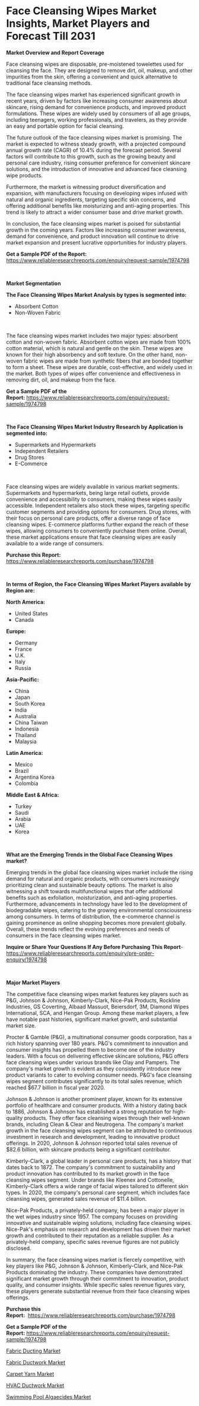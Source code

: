 <p><h1>Face Cleansing Wipes Market Insights, Market Players and Forecast Till 2031</h1></p><p><strong>Market Overview and Report Coverage</strong></p>
<p><p>Face cleansing wipes are disposable, pre-moistened towelettes used for cleansing the face. They are designed to remove dirt, oil, makeup, and other impurities from the skin, offering a convenient and quick alternative to traditional face cleansing methods.</p><p>The face cleansing wipes market has experienced significant growth in recent years, driven by factors like increasing consumer awareness about skincare, rising demand for convenience products, and improved product formulations. These wipes are widely used by consumers of all age groups, including teenagers, working professionals, and travelers, as they provide an easy and portable option for facial cleansing.</p><p>The future outlook of the face cleansing wipes market is promising. The market is expected to witness steady growth, with a projected compound annual growth rate (CAGR) of 10.4% during the forecast period. Several factors will contribute to this growth, such as the growing beauty and personal care industry, rising consumer preference for convenient skincare solutions, and the introduction of innovative and advanced face cleansing wipe products.</p><p>Furthermore, the market is witnessing product diversification and expansion, with manufacturers focusing on developing wipes infused with natural and organic ingredients, targeting specific skin concerns, and offering additional benefits like moisturizing and anti-aging properties. This trend is likely to attract a wider consumer base and drive market growth.</p><p>In conclusion, the face cleansing wipes market is poised for substantial growth in the coming years. Factors like increasing consumer awareness, demand for convenience, and product innovation will continue to drive market expansion and present lucrative opportunities for industry players.</p></p>
<p><strong>Get a Sample PDF of the Report:</strong> <a href="https://www.reliableresearchreports.com/enquiry/request-sample/1974798">https://www.reliableresearchreports.com/enquiry/request-sample/1974798</a></p>
<p>&nbsp;</p>
<p><strong>Market Segmentation</strong></p>
<p><strong>The Face Cleansing Wipes Market Analysis by types is segmented into:</strong></p>
<p><ul><li>Absorbent Cotton</li><li>Non-Woven Fabric</li></ul></p>
<p>&nbsp;</p>
<p><p>The face cleansing wipes market includes two major types: absorbent cotton and non-woven fabric. Absorbent cotton wipes are made from 100% cotton material, which is natural and gentle on the skin. These wipes are known for their high absorbency and soft texture. On the other hand, non-woven fabric wipes are made from synthetic fibers that are bonded together to form a sheet. These wipes are durable, cost-effective, and widely used in the market. Both types of wipes offer convenience and effectiveness in removing dirt, oil, and makeup from the face.</p></p>
<p><strong>Get a Sample PDF of the Report:</strong>&nbsp;<a href="https://www.reliableresearchreports.com/enquiry/request-sample/1974798">https://www.reliableresearchreports.com/enquiry/request-sample/1974798</a></p>
<p>&nbsp;</p>
<p><strong>The Face Cleansing Wipes Market Industry Research by Application is segmented into:</strong></p>
<p><ul><li>Supermarkets and Hypermarkets</li><li>Independent Retailers</li><li>Drug Stores</li><li>E-Commerce</li></ul></p>
<p>&nbsp;</p>
<p><p>Face cleansing wipes are widely available in various market segments. Supermarkets and hypermarkets, being large retail outlets, provide convenience and accessibility to consumers, making these wipes easily accessible. Independent retailers also stock these wipes, targeting specific customer segments and providing options for consumers. Drug stores, with their focus on personal care products, offer a diverse range of face cleansing wipes. E-commerce platforms further expand the reach of these wipes, allowing consumers to conveniently purchase them online. Overall, these market applications ensure that face cleansing wipes are easily available to a wide range of consumers.</p></p>
<p><strong>Purchase this Report:</strong>&nbsp; <a href="https://www.reliableresearchreports.com/purchase/1974798">https://www.reliableresearchreports.com/purchase/1974798</a></p>
<p>&nbsp;</p>
<p><strong>In terms of Region, the Face Cleansing Wipes Market Players available by Region are:</strong></p>
<p>
    <p> <strong> North America: </strong>
        <ul>
            <li>United States</li>
            <li>Canada</li>
        </ul>
        </p> 
    <p> <strong> Europe: </strong>
        <ul>
            <li>Germany</li>
            <li>France</li>
            <li>U.K.</li>
            <li>Italy</li>
            <li>Russia</li>
        </ul>
        </p> 
    <p> <strong> Asia-Pacific: </strong>
        <ul>
            <li>China</li>
            <li>Japan</li>
            <li>South Korea</li>
            <li>India</li>
            <li>Australia</li>
            <li>China Taiwan</li>
            <li>Indonesia</li>
            <li>Thailand</li>
            <li>Malaysia</li>
        </ul>
        </p> 
    <p> <strong> Latin America: </strong>
        <ul>
            <li>Mexico</li>
            <li>Brazil</li>
            <li>Argentina Korea</li>
            <li>Colombia</li>
        </ul>
        </p> 
    <p> <strong> Middle East & Africa: </strong>
        <ul>
            <li>Turkey</li>
            <li>Saudi</li>
            <li>Arabia</li>
            <li>UAE</li>
            <li>Korea</li>
        </ul>
    </p>
    </p>
<p>&nbsp;</p>
<p><strong>What are the Emerging Trends in the Global Face Cleansing Wipes market?</strong></p>
<p><p>Emerging trends in the global face cleansing wipes market include the rising demand for natural and organic products, with consumers increasingly prioritizing clean and sustainable beauty options. The market is also witnessing a shift towards multifunctional wipes that offer additional benefits such as exfoliation, moisturization, and anti-aging properties. Furthermore, advancements in technology have led to the development of biodegradable wipes, catering to the growing environmental consciousness among consumers. In terms of distribution, the e-commerce channel is gaining prominence as online shopping becomes more prevalent globally. Overall, these trends reflect the evolving preferences and needs of consumers in the face cleansing wipes market.</p></p>
<p><strong>Inquire or Share Your Questions If Any Before Purchasing This Report</strong>- <a href="https://www.reliableresearchreports.com/enquiry/pre-order-enquiry/1974798">https://www.reliableresearchreports.com/enquiry/pre-order-enquiry/1974798</a></p>
<p>&nbsp;</p>
<p><strong>Major Market Players</strong></p>
<p><p>The competitive face cleansing wipes market features key players such as P&G, Johnson & Johnson, Kimberly-Clark, Nice-Pak Products, Rockline Industries, GS Coverting, Albaad Massuot, Beiersdorf, 3M, Diamond Wipes International, SCA, and Hengan Group. Among these market players, a few have notable past histories, significant market growth, and substantial market size.</p><p>Procter & Gamble (P&G), a multinational consumer goods corporation, has a rich history spanning over 180 years. P&G's commitment to innovation and consumer insights has propelled them to become one of the industry leaders. With a focus on delivering effective skincare solutions, P&G offers face cleansing wipes under various brands like Olay and Pampers. The company's market growth is evident as they consistently introduce new product variants to cater to evolving consumer needs. P&G's face cleansing wipes segment contributes significantly to its total sales revenue, which reached $67.7 billion in fiscal year 2020.</p><p>Johnson & Johnson is another prominent player, known for its extensive portfolio of healthcare and consumer products. With a history dating back to 1886, Johnson & Johnson has established a strong reputation for high-quality products. They offer face cleansing wipes through their well-known brands, including Clean & Clear and Neutrogena. The company's market growth in the face cleansing wipes segment can be attributed to continuous investment in research and development, leading to innovative product offerings. In 2020, Johnson & Johnson reported total sales revenue of $82.6 billion, with skincare products being a significant contributor.</p><p>Kimberly-Clark, a global leader in personal care products, has a history that dates back to 1872. The company's commitment to sustainability and product innovation has contributed to its market growth in the face cleansing wipes segment. Under brands like Kleenex and Cottonelle, Kimberly-Clark offers a wide range of facial wipes tailored to different skin types. In 2020, the company's personal care segment, which includes face cleansing wipes, generated sales revenue of $11.4 billion.</p><p>Nice-Pak Products, a privately-held company, has been a major player in the wet wipes industry since 1957. The company focuses on providing innovative and sustainable wiping solutions, including face cleansing wipes. Nice-Pak's emphasis on research and development has driven their market growth and contributed to their reputation as a reliable supplier. As a privately-held company, specific sales revenue figures are not publicly disclosed.</p><p>In summary, the face cleansing wipes market is fiercely competitive, with key players like P&G, Johnson & Johnson, Kimberly-Clark, and Nice-Pak Products dominating the industry. These companies have demonstrated significant market growth through their commitment to innovation, product quality, and consumer insights. While specific sales revenue figures vary, these players generate substantial revenue from their face cleansing wipes offerings.</p></p>
<p><strong>Purchase this Report:</strong>&nbsp;&nbsp;<a href="https://www.reliableresearchreports.com/purchase/1974798">https://www.reliableresearchreports.com/purchase/1974798</a></p>
<p></p>
<p><strong>Get a Sample PDF of the Report:</strong>&nbsp;<a href="https://www.reliableresearchreports.com/enquiry/request-sample/1974798">https://www.reliableresearchreports.com/enquiry/request-sample/1974798</a></p>
<p><p><a href="https://github.com/mohamedbakry57/Market-Research-Report-List-1/blob/main/fabric-ducting-market.md">Fabric Ducting Market</a></p><p><a href="https://github.com/bracarafogo/Market-Research-Report-List-1/blob/main/fabric-ductwork-market.md">Fabric Ductwork Market</a></p><p><a href="https://github.com/lababdou/Market-Research-Report-List-1/blob/main/carpet-yarn-market.md">Carpet Yarn Market</a></p><p><a href="https://github.com/antony131rp/Market-Research-Report-List-1/blob/main/hvac-ductwork-market.md">HVAC Ductwork Market</a></p><p><a href="https://github.com/sougarounis/Market-Research-Report-List-1/blob/main/swimming-pool-algaecides-market.md">Swimming Pool Algaecides Market</a></p></p>